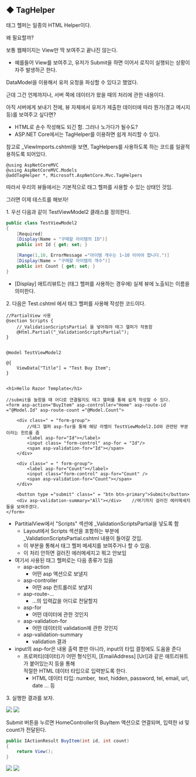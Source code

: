 ## ◆ TagHelper

태그 헬퍼는 일종의 HTML Helper이다.

왜 필요할까?

보통 웹페이지는 View만 딱 보여주고 끝나진 않는다.

-   예를들어 View를 보여주고, 유저가 Submit을 하면 이어서 로직이 실행되는 상황이 자주 발생하곤 한다.

DataModel을 이용해서 유저 요청을 파싱할 수 있다고 했었다.

근데 그건 언제까지나, 서버 쪽에 데이터가 왔을 때의 처리에 관한 내용이다.

아직 서버에게 보내기 전에, 뷰 자체에서 유저가 제출한 데이터에 따라 뭔가(경고 메시지 등)를 보여주고 싶다면?

-   HTML로 손수 작성해도 되긴 함. 그러나 노가다가 될수도?
-   ASP.NET Core에서는 TagHelper를 이용하면 쉽게 처리할 수 있다.

참고로 \_ViewImports.cshtml을 보면, TagHelpers를 사용하도록 하는 코드를 일괄적용하도록 되어있다.

```
@using AspNetCoreMVC
@using AspNetCoreMVC.Models
@addTagHelper *, Microsoft.AspNetCore.Mvc.TagHelpers​
```

따라서 우리의 뷰들에서는 기본적으로 태그 헬퍼를 사용할 수 있는 상태인 것임.

그러면 이제 테스트를 해보자!

1\. 우선 다음과 같이 TestViewModel2 클래스를 정의한다.

```cs
public class TestViewModel2
{
    [Required]
    [Display(Name = "구매할 아이템의 ID")]
    public int Id { get; set; }

    [Range(1,10, ErrorMessage ="아이템 개수는 1~10 이어야 합니다.")]
    [Display(Name = "구매할 아이템의 개수")]
    public int Count { get; set; }
}
```

-   \[Display\] 애트리뷰트는 (태그 헬퍼를 사용하는 경우에) 실제 뷰에 노출되는 이름을 의미한다.

2\. 다음은 Test.cshtml 에서 태그 헬퍼를 사용해 작성한 코드이다.

```
//PartialView 사용
@section Scripts {
    //_ValidationScriptsPartial 을 넣어줘야 태그 헬퍼가 작동함
    @Html.Partial("_ValidationScriptsPartial");
}


@model TestViewModel2

@{
    ViewData["Title"] = "Test Buy Item";
}


<h1>Hello Razor Template</h1>

//submit을 눌렀을 때 어디로 연결될지도 태그 헬퍼를 통해 쉽게 작성할 수 있다.
<form asp-action="BuyItem" asp-controller="Home" asp-route-id ="@Model.Id" asp-route-count ="@Model.Count">

    <div class=" = "form-group">
        //태그 헬퍼 asp-for을 통해 해당 라벨이 TestViewModel2.Id와 관련된 부분이라는 힌트를 줌
        <label asp-for="Id"></label>    
        <input class= "form-control" asp-for = "Id"/>
        <span asp-validation-for="Id"></span>
    </div>

    <div class=" = " form-group">
        <label asp-for="Count"></label>
        <input class="form-control" asp-for="Count" />
        <span asp-validation-for="Count"></span>
    </div>

    <button type ="submit" class=" = "btn btn-primary">Submit</button>
    <div asp-validation-summary="All"></div>    //여기까지 걸러진 에러메세지들을 보여주겠다.
</form>
```

-   PartitialView에서 "Scripts" 섹션에 \_ValidationScriptsPartial을 넣도록 함
    -   Layout에서 Scripts 섹션을 포함하는 부분에 \_ValidationScriptsPartial.cshtml 내용이 들어갈 것임.
    -   이 부분을 통해서 태그 헬퍼 메세지를 보여주거나 할 수 있음. 
    -   이 처리 안하면 걸러진 에러메세지고 뭐고 안보임
-   여기서 사용된 태그 헬퍼로는 다음 종류가 있음
    -   asp-action
        -   어떤 asp 액션으로 보낼지
    -   asp-controller
        -   어떤 asp 컨트롤러로 보낼지
    -   asp-route-...
        -   ...의 입력값을 어디로 전달할지
    -   asp-for
        -   어떤 데이터에 관한 것인지
    -   asp-validation-for
        -   어떤 데이터의 validation에 관한 것인지
    -   asp-validation-summary
        -   validation 결과
-   input의 asp-for은 내용 출력 뿐만 아니라, input의 타입 결정에도 도움을 준다
    -   프로퍼티(데이터)가 어떤 형식인지, \[EmailAddress\] \[Url\]과 같은 애트리뷰트가 붙어있는지 등을 통해  
        적절한 HTML 데이터 타입으로 입력받도록 한다.
        -   HTML 데이터 타입: number,  text, hidden, password, tel, email, url, date ... 등

3\. 실행한 결과를 보자.

![](https://img1.daumcdn.net/thumb/R1280x0/?scode=mtistory2&fname=https%3A%2F%2Fblog.kakaocdn.net%2Fdn%2FegT6Xh%2FbtsGGdQOPS2%2FRwyKo7QkPXt25Mh6KPnKh1%2Fimg.png)
![](https://img1.daumcdn.net/thumb/R1280x0/?scode=mtistory2&fname=https%3A%2F%2Fblog.kakaocdn.net%2Fdn%2FNEmVD%2FbtsGCsWqtin%2FjiXUJ4L4ZVyPxA4YbskuZk%2Fimg.png)

Submit 버튼을 누르면 HomeController의 BuyItem 액션으로 연결되며, 입력한 id 및 count가 전달된다.

```cs
public IActionResult BuyItem(int id, int count)
{
    return View();
}
```

![](https://img1.daumcdn.net/thumb/R1280x0/?scode=mtistory2&fname=https%3A%2F%2Fblog.kakaocdn.net%2Fdn%2FE4zjd%2FbtsGFggc4Ar%2FiICjB4m09VKrPMps5YLAw0%2Fimg.png)
![](https://img1.daumcdn.net/thumb/R1280x0/?scode=mtistory2&fname=https%3A%2F%2Fblog.kakaocdn.net%2Fdn%2Fctv4P4%2FbtsGCtVmUrk%2FeOZLqUPwDkbZXvkjTGYiP1%2Fimg.png)